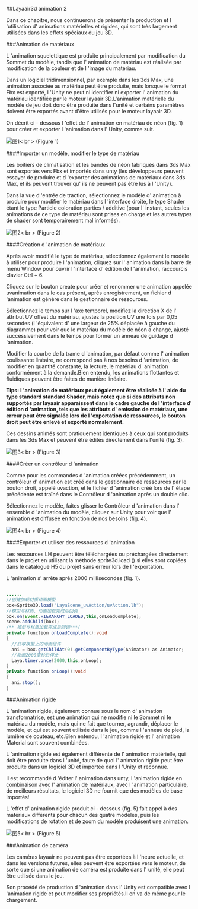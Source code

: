 ##Layaair3d animation 2

Dans ce chapitre, nous continuerons de présenter la production et l 'utilisation d' animations matérielles et rigides, qui sont très largement utilisées dans les effets spéciaux du jeu 3D.

###Animation de matériaux

L 'animation squelettique est produite principalement par modification du Sommet du modèle, tandis que l' animation de matériau est réalisée par modification de la couleur et de l 'image du matériau.

Dans un logiciel tridimensionnel, par exemple dans les 3ds Max, une animation associée au matériau peut être produite, mais lorsque le format Fbx est exporté, l 'Unity ne peut ni identifier ni exporter l' animation du matériau identifiée par le moteur layaair 3D.L'animation matérielle du modèle de jeu doit donc être produite dans l'unité et certains paramètres doivent être exportés avant d'être utilisés pour le moteur layaair 3D.

On décrit ci - dessous l 'effet de l' animation en matériau de néon (fig. 1) pour créer et exporter l 'animation dans l' Unity, comme suit.

![图1](img/1.gif)< br > (Figure 1)

####Importer un modèle, modifier le type de matériau

Les boîtiers de climatisation et les bandes de néon fabriqués dans 3ds Max sont exportés vers Fbx et importés dans unty (les développeurs peuvent essayer de produire et d 'exporter des animations de matériaux dans 3ds Max, et ils peuvent trouver qu' ils ne peuvent pas être lus à l 'Unity).

Dans la vue d 'entrée de traction, sélectionnez le modèle d' animation à produire pour modifier le matériau dans l 'interface droite, le type Shader étant le type Particle coloration parties / additive (pour l' instant, seules les animations de ce type de matériau sont prises en charge et les autres types de shader sont temporairement mal informés).

![图2](img/2.png)< br > (Figure 2)



####Création d 'animation de matériaux

Après avoir modifié le type de matériau, sélectionnez également le modèle à utiliser pour produire l 'animation, cliquez sur l' animation dans la barre de menu Window pour ouvrir l 'interface d' édition de l 'animation, raccourcis clavier Ctrl + 6.

Cliquez sur le bouton create pour créer et renommer une animation appelée uvanimation dans le cas présent, après enregistrement, un fichier d 'animation est généré dans le gestionnaire de ressources.

Sélectionnez le temps sur l 'axe temporel, modifiez la direction X de l' attribut UV offset du matériau, ajustez la position UV une fois par 0,05 secondes (l 'équivalent d' une largeur de 25% déplacée à gauche du diagramme) pour voir que le matériau du modèle de néon a changé, ajusté successivement dans le temps pour former un anneau de guidage d 'animation.

Modifier la courbe de la trame d 'animation, par défaut comme l' animation coulissante linéaire, ne correspond pas à nos besoins d 'animation, de modifier en quantité constante, la lecture, le matériau d' animation conformément à la demande.Bien entendu, les animations flottantes et fluidiques peuvent être faites de manière linéaire.

**Tips: l 'animation de matériaux peut également être réalisée à l' aide du type standard standard Shader, mais notez que si des attributs non supportés par layaair apparaissent dans le cadre gauche de l 'interface d' édition d 'animation, tels que les attributs d' emission de matériaux, une erreur peut être signalée lors de l 'exportation de ressources, le bouton droit peut être enlevé et exporté normalement.**

Ces dessins animés sont pratiquement identiques à ceux qui sont produits dans les 3ds Max et peuvent être édités directement dans l'unité (fig. 3).

![图3](img/3.gif)< br > (Figure 3)



####Créer un contrôleur d 'animation

Comme pour les commandes d 'animation créées précédemment, un contrôleur d' animation est créé dans le gestionnaire de ressources par le bouton droit, appelé uvaction, et le fichier d 'animation créé lors de l' étape précédente est traîné dans le Contrôleur d 'animation après un double clic.

Sélectionnez le modèle, faites glisser le Contrôleur d 'animation dans l' ensemble d 'animation du modèle, cliquez sur Unity pour voir que l' animation est diffusée en fonction de nos besoins (fig. 4).

![图4](img/4.gif)< br > (Figure 4)



####Exporter et utiliser des ressources d 'animation

Les ressources LH peuvent être téléchargées ou préchargées directement dans le projet en utilisant la méthode sprite3d.load () si elles sont copiées dans le catalogue H5 du projet sans erreur lors de l 'exportation.

L 'animation s' arrête après 2000 millisecondes (fig. 1).


```java

......
//创建加载材质动画模型
box=Sprite3D.load("LayaScene_uvAction/uvAction.lh");
//模型与材质、动画加载完成后回调
box.on(Event.HIERARCHY_LOADED,this,onLoadComplete);
scene.addChild(box);
/** 模型与材质加载完成后回调***/		
private function onLoadComplete():void
{
  //获取模型上的动画组件
  ani = box.getChildAt(0).getComponentByType(Animator) as Animator;
  //动画2000毫秒后停止
  Laya.timer.once(2000,this,onLoop);
}
private function onLoop():void
{
  ani.stop();
}
```




###Animation rigide

L 'animation rigide, également connue sous le nom d' animation transformatrice, est une animation qui ne modifie ni le Sommet ni le matériau du modèle, mais qui ne fait que tourner, agrandir, déplacer le modèle, et qui est souvent utilisée dans le jeu, comme l 'anneau de pied, la lumière de couteau, etc.Bien entendu, l 'animation rigide et l' animation Material sont souvent combinées.

L 'animation rigide est également différente de l' animation matérielle, qui doit être produite dans l 'unité, faute de quoi l' animation rigide peut être produite dans un logiciel 3D et importée dans l 'Unity et reconnue.

Il est recommandé d 'éditer l' animation dans unty, l 'animation rigide en combinaison avec l' animation de matériaux, avec l 'animation particulaire, de meilleurs résultats, le logiciel 3D ne fournit que des modèles de base importés!

L 'effet d' animation rigide produit ci - dessous (fig. 5) fait appel à des matériaux différents pour chacun des quatre modèles, puis les modifications de rotation et de zoom du modèle produisent une animation.

![图5](img/5.gif)< br > (Figure 5)



###Animation de caméra

Les caméras layaair ne peuvent pas être exportées à l 'heure actuelle, et dans les versions futures, elles peuvent être exportées vers le moteur, de sorte que si une animation de caméra est produite dans l' unité, elle peut être utilisée dans le jeu.

Son procédé de production d 'animation dans l' Unity est compatible avec l 'animation rigide et peut modifier ses propriétés.Il en va de même pour le chargement.

